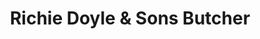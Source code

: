 ---
title: "Richie Doyle & Sons Butcher"
url: /wexford/richie-doyle-and-sons-butcher/
shop: butcher
---